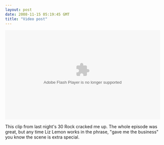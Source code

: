 ```yaml
---
layout: post
date: 2008-11-15 05:19:45 GMT
title: "Video post"
---
```

<object width="500" height="289"><param name="movie" value="http://www.hulu.com/embed/5yhj_Fingr7Ed7Uo9oMBVg/616/686"></param><embed src="http://www.hulu.com/embed/5yhj_Fingr7Ed7Uo9oMBVg/616/686" type="application/x-shockwave-flash"  width="500" height="289"></embed></object>

This clip from last night's 30 Rock cracked me up. The whole episode was great, but any time Liz Lemon works in the phrase, "gave me the business" you know the scene is extra special. 